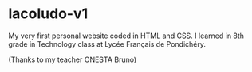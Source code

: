 # lacoludo-v1

My very first personal website coded in HTML and CSS. I learned in 8th grade in Technology class at Lycée Français de Pondichéry.

(Thanks to my teacher ONESTA Bruno)
